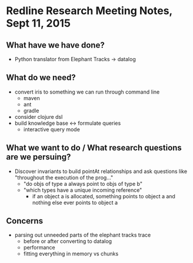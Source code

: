 # Redline Research Meeting Notes, Sept 11, 2015
## What have we have done?
- Python translator from Elephant Tracks -> datalog
## What do we need?
- convert iris to something we can run through command line
  - maven
  - ant
  - gradle
- consider clojure dsl
- build knowledge base <-> formulate queries
  - interactive query mode
## What we want to do / What research questions are we persuing?
- Discover invariants to build pointAt relationships and ask questions like "throughout the execution of the prog..."
  - "do objs of type a always point to objs of type b"
  - "which types have a unique incoming reference"
    - if an object a is allocated, something points to object a and nothing else ever points to object a


## Concerns
- parsing out unneeded parts of the elephant tracks trace
  - before or after converting to datalog
  - performance
  - fitting everything in memory vs chunks
